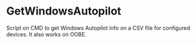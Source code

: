 # GetWindowsAutopilot
Script on CMD to get Windows Autopilot info on a CSV file for configured devices. It also works on OOBE.
